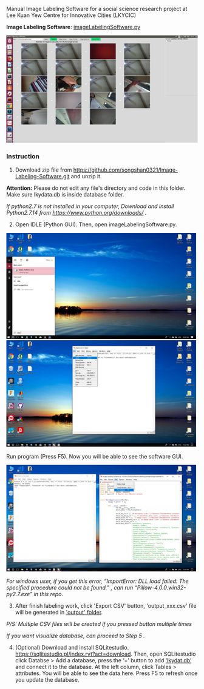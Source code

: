 Manual Image Labeling Software for a social science research project at Lee Kuan Yew Centre for Innovative Cities (LKYCIC)

**Image Labeling Software**: [imageLabelingSoftware.py](application/imageLabelingSoftware.py)

<img src="doc/pic/GUI.jpg" width="800px" />

### Instruction

1. Download zip file from https://github.com/songshan0321/Image-Labeling-Software.git and unzip it.

  **Attention:** Please do not edit any file's directory and code in this folder. Make sure lkydata.db is inside database folder.

  *If python2.7 is not installed in your computer, Download and install Python2.7.14 from https://www.python.org/downloads/ .*

2. Open IDLE (Python GUI). Then, open imageLabelingSoftware.py.

  <img src="doc/pic/python_IDE.jpeg" width="500px" />

  <img src="doc/pic/open_software.jpeg" width="500px" />

  Run program (Press F5). Now you will be able to see the software GUI.

  <img src="doc/pic/run_program.jpeg" width="500px" />

  *For windows user, if you get this error, “ImportError: DLL load failed: The specified procedure could not be found.” , can run “Pillow-4.0.0.win32-py2.7.exe” in this repo.*

3. After finish labeling work, click 'Export CSV' button, 'output_xxx.csv' file will be generated in ['output' folder](output).

  *P/S: Multiple CSV files will be created if you pressed button multiple times*

  

  *If you want visualize database, can proceed to Step 5 .*

4. (Optional) Download and install SQLitestudio. https://sqlitestudio.pl/index.rvt?act=download. Then, open SQLitestudio click Databse > Add a database, press the ‘+’ button to add [‘lkydat.db’](database/lkydata.db) and connect it to the database. At the left column, click Tables > attributes. You will be able to see the data here. Press F5 to refresh once you update the database.